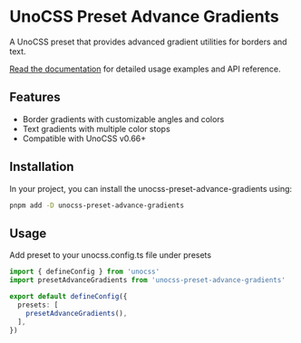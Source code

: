 # UnoCSS Preset Advance Gradients

A UnoCSS preset that provides advanced gradient utilities for borders and text.

[Read the documentation](https://unocss-preset-advance-gradients.itsmnthn.dev/) for detailed usage examples and API reference.

## Features

- Border gradients with customizable angles and colors
- Text gradients with multiple color stops
- Compatible with UnoCSS v0.66+

## Installation

In your project, you can install the unocss-preset-advance-gradients using:

```bash
pnpm add -D unocss-preset-advance-gradients
```

## Usage

Add preset to your unocss.config.ts file under presets

```typescript
import { defineConfig } from 'unocss'
import presetAdvanceGradients from 'unocss-preset-advance-gradients'

export default defineConfig({
  presets: [
    presetAdvanceGradients(),
  ],
})
```
